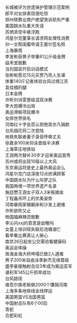 长城被评为世遗保护管理示范案例  
郎平对女排表现很吃惊  
郑州殡葬业商户绝望哭诉损失严重  
美国跳水队重大失误  
苏炳添空中悬浮跑  
鸿星尔克董事长请求网友理性消费  
孙一文帮闺蜜申请王嘉尔签名照  
上海暴雨  
李发彬获男子举重61公斤级金牌  
益禾堂致歉  
当刘国梁开启训话模式  
张彬彬愿花15元买贾乃亮人生课  
体重140斤记者体验台风过境江苏  
袁佳楠的腿  
日本金牌  
许昕刘诗雯晋级混双决赛  
李大勋爆冷出局  
奥运滑板项目爆冷  
女排世界排名  
河南红十字会否认拒绝吴亦凡捐款  
台风烟花将二次登陆  
地铁失联者妻子录音呼唤丈夫  
徐嘉余100米仰泳晋级半决赛  
上海莘庄地铁站  
王涵两次替补30岁才迎来奥运首秀  
苏州或将出现10级以上大风  
东京奥运将是史上最热奥运会么  
鸿星尔克门店深夜12点挤满顾客  
中国跳水队为什么叫梦之队  
我国再增一项世界遗产名录  
施廷懋王涵女子双人3米板摘金  
丁程鑫吊环上的优美姿势  
河南暴雨家猪躺床和沙发上避难  
许昕欲吹又止  
杨国福麻辣烫致歉  
李沁问xxj的意思是幼稚吗  
女童上培训班失联后池塘溺亡  
看举重比赛真让人揪心  
南京26日起坐公交需验看健康码  
奥运会体操  
珠海金海大桥垮塌已致2人遇难  
男子200米自由泳季新杰无缘晋级  
盛李豪接触射击仅3年成为奥运亚军  
谌利军145公斤抓举成功  
台风路径  
维吾尔族老板做2000个馕捐河南  
上海多条地铁线全线停运  
美国男篮VS法国男篮  
中国射击队有6个00后  
青蛇  
合肥彩虹  
